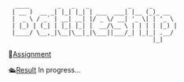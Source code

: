 ````
  ____        _   _   _           _     _       
 | __ )  __ _| |_| |_| | ___  ___| |__ (_)_ __  
 |  _ \ / _` | __| __| |/ _ \/ __| '_ \| | '_ \ 
 | |_) | (_| | |_| |_| |  __/\__ \ | | | | |_) |
 |____/ \__,_|\__|\__|_|\___||___/_| |_|_| .__/ 
                                         |_|    

````

🎯[Assignment](https://www.theodinproject.com/lessons/node-path-javascript-battleship)

🛳️[Result]() In progress...
